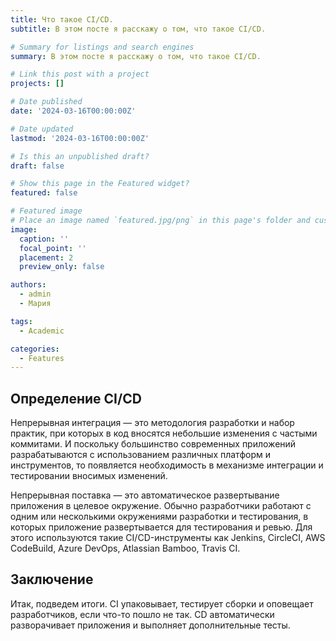 ```yaml
---
title: Что такое CI/CD.
subtitle: В этом посте я расскажу о том, что такое CI/CD.

# Summary for listings and search engines
summary: В этом посте я расскажу о том, что такое CI/CD.

# Link this post with a project
projects: []

# Date published
date: '2024-03-16T00:00:00Z'

# Date updated
lastmod: '2024-03-16T00:00:00Z'

# Is this an unpublished draft?
draft: false

# Show this page in the Featured widget?
featured: false

# Featured image
# Place an image named `featured.jpg/png` in this page's folder and customize its options here.
image:
  caption: ''
  focal_point: ''
  placement: 2
  preview_only: false

authors:
  - admin
  - Мария

tags:
  - Academic

categories:
  - Features
---
```



## Определение CI/CD


Непрерывная интеграция — это методология разработки и набор практик, при которых в код вносятся небольшие изменения с частыми коммитами. И поскольку большинство современных приложений разрабатываются с использованием различных платформ и инструментов, то появляется необходимость в механизме интеграции и тестировании вносимых изменений.

Непрерывная поставка — это автоматическое развертывание приложения в целевое окружение. Обычно разработчики работают с одним или несколькими окружениями разработки и тестирования, в которых приложение развертывается для тестирования и ревью. Для этого используются такие CI/CD-инструменты как Jenkins, CircleCI, AWS CodeBuild, Azure DevOps, Atlassian Bamboo, Travis CI.

## Заключение

Итак, подведем итоги. CI упаковывает, тестирует сборки и оповещает разработчиков, если что-то пошло не так. CD автоматически разворачивает приложения и выполняет дополнительные тесты.
